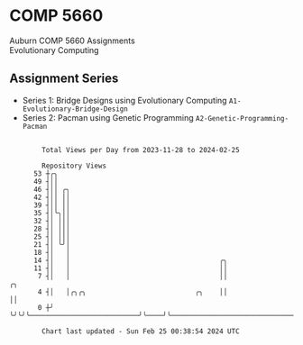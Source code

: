 # COMP 5660
Auburn COMP 5660 Assignments  
Evolutionary Computing

## Assignment Series
- Series 1: Bridge Designs using Evolutionary Computing `A1-Evolutionary-Bridge-Design`
- Series 2: Pacman using Genetic Programming `A2-Genetic-Programming-Pacman`

```

        Total Views per Day from 2023-11-28 to 2024-02-25

        Repository Views
      53 ┼╭╮
      49 ┤││
      46 ┤││ ╭╮
      42 ┤││ ││
      39 ┤││ ││
      35 ┤│╰╮││
      32 ┤│ │││
      28 ┤│ │││
      25 ┤│ │││
      21 ┤│ ╰╯│
      18 ┤│   │
      14 ┤│   │                                     ╭╮
      11 ┤│   │                                     ││
       7 ┤│   │                                     ││                                         ╭╮
       4 ┤│   │╭╮╭╮                           ╭╮    ││                                         ││
       0 ┼╯   ╰╯╰╯╰───────────────────────────╯╰────╯╰─────────────────────────────────────────╯╰──

        Chart last updated - Sun Feb 25 00:38:54 2024 UTC
        
```
